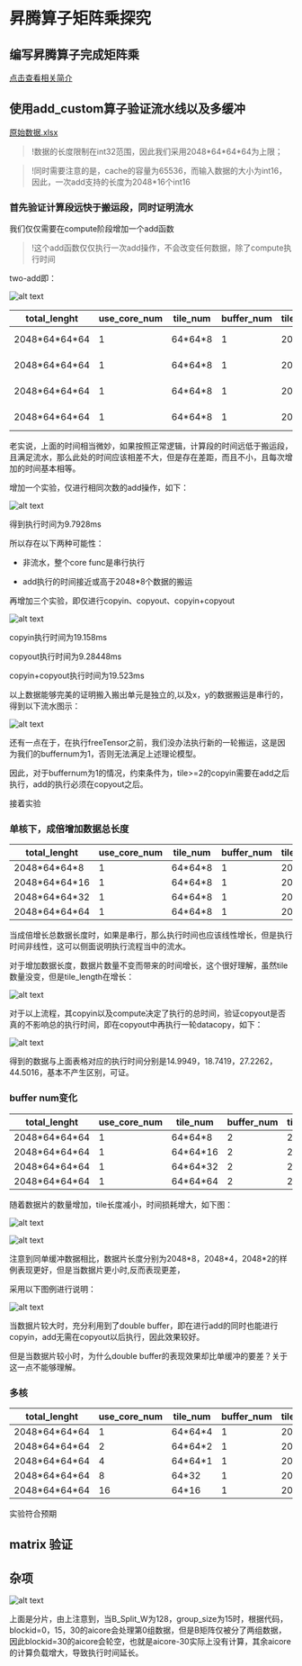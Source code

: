 # 昇腾算子矩阵乘探究

## 编写昇腾算子完成矩阵乘

[点击查看相关简介](../../tutorial/ascend/mindspore_develop/readme.html)

## 使用add_custom算子验证流水线以及多缓冲

[原始数据.xlsx](./工作簿1.xlsx)

>!数据的长度限制在int32范围，因此我们采用2048\*64\*64\*64为上限；

>!同时需要注意的是，cache的容量为65536，而输入数据的大小为int16，因此，一次add支持的长度为2048\*16个int16

### 首先验证计算段远快于搬运段，同时证明流水

我们仅仅需要在compute阶段增加一个add函数

>!这个add函数仅仅执行一次add操作，不会改变任何数据，除了compute执行时间

two-add即：

![alt text](image-8.png)

|total_lenght|use_core_num|tile_num|buffer_num|tile_length|mean_time_100epoch(ms)|tip|
|---|---|---|---|---|---|---|
|2048\*64\*64\*64|1|64\*64\*8|1|2048\*8|31.8391|zero-add|
|2048\*64\*64\*64|1|64\*64\*8|1|2048\*8|41.581|one-add|
|2048\*64\*64\*64|1|64\*64\*8|1|2048\*8|51.2499|two-add|
|2048\*64\*64\*64|1|64\*64\*8|1|2048\*8|60.9961|three-add|

老实说，上面的时间相当微妙，如果按照正常逻辑，计算段的时间远低于搬运段，且满足流水，那么此处的时间应该相差不大，但是存在差距，而且不小，且每次增加的时间基本相等。

增加一个实验，仅进行相同次数的add操作，如下：

![alt text](image.png)

得到执行时间为9.7928ms

所以存在以下两种可能性：

+ 非流水，整个core func是串行执行

+ add执行的时间接近或高于2048*8个数据的搬运

再增加三个实验，即仅进行copyin、copyout、copyin+copyout

![alt text](image-4.png)

copyin执行时间为19.158ms

copyout执行时间为9.28448ms

copyin+copyout执行时间为19.523ms

以上数据能够完美的证明搬入搬出单元是独立的,以及x，y的数据搬运是串行的，得到以下流水图示：

![alt text](image-1.png)

还有一点在于，在执行freeTensor之前，我们没办法执行新的一轮搬运，这是因为我们的buffernum为1，否则无法满足上述理论模型。

因此，对于buffernum为1的情况，约束条件为，tile>=2的copyin需要在add之后执行，add的执行必须在copyout之后。

接着实验

### 单核下，成倍增加数据总长度

|total_lenght|use_core_num|tile_num|buffer_num|tile_length|mean_time_100epoch(ms)|
|---|---|---|---|---|---|
|2048\*64\*64\*8 |1|64\*64\*8|1|2048   |14.9771|
|2048\*64\*64\*16|1|64\*64\*8|1|2048\*2|18.1726|
|2048\*64\*64\*32|1|64\*64\*8|1|2048\*4|25.9916|
|2048\*64\*64\*64|1|64\*64\*8|1|2048\*8|41.5741|

当成倍增长总数据长度时，如果是串行，那么执行时间也应该线性增长，但是执行时间非线性，这可以侧面说明执行流程当中的流水。

对于增加数据长度，数据片数量不变而带来的时间增长，这个很好理解，虽然tile数量没变，但是tile_length在增长：

![alt text](image-2.png)

对于以上流程，其copyin以及compute决定了执行的总时间，验证copyout是否真的不影响总的执行时间，即在copyout中再执行一轮datacopy，如下：

![alt text](image-3.png)

得到的数据与上面表格对应的执行时间分别是14.9949，18.7419，27.2262，44.5016，基本不产生区别，可证。

### buffer num变化

|total_lenght|use_core_num|tile_num|buffer_num|tile_length|mean_time_100epoch_2buffer(ms)|mean_time_100epoch_1buffer(ms)
|---|---|---|---|---|---|---|
|2048\*64\*64\*64|1|64\*64\*8 |2|2048\*8|21.7073|41.5925|
|2048\*64\*64\*64|1|64\*64\*16|2|2048\*4|35.0148|51.8856|
|2048\*64\*64\*64|1|64\*64\*32|2|2048\*2|69.96  |72.5588|
|2048\*64\*64\*64|1|64\*64\*64|2|2048   |139.851|119.389|

随着数据片的数量增加，tile长度减小，时间损耗增大，如下图：

![alt text](image-6.png)

![alt text](image-7.png)

注意到同单缓冲数据相比，数据片长度分别为2048\*8，2048\*4，2048\*2的样例表现更好，但是当数据片更小时,反而表现更差，

采用以下图例进行说明：

![alt text](image-5.png)

当数据片较大时，充分利用到了double buffer，即在进行add的同时也能进行copyin，add无需在copyout以后执行，因此效果较好。

但是当数据片较小时，为什么double buffer的表现效果却比单缓冲的要差？关于这一点不能够理解。

### 多核

|total_lenght|use_core_num|tile_num|buffer_num|tile_length|mean_time_100epoch(ms)|
|---|---|---|---|---|---|
|2048\*64\*64\*64|1|64\*64\*4|1|2048\*16|36.8166|
|2048\*64\*64\*64|2|64\*64\*2|1|2048\*16|18.5086|
|2048\*64\*64\*64|4|64\*64\*1|1|2048\*16|9.35409|
|2048\*64\*64\*64|8|64\*32|1|2048\*16|4.97731|
|2048\*64\*64\*64|16|64\*16|1|2048\*16|3.17449|

实验符合预期

## matrix 验证

## 杂项

![alt text](e06f146dd10f3b4bda45b86a43484302_720.jpg)

上面是分片，由上注意到，当B_Split_W为128，group_size为15时，根据代码，blockid=0，15，30的aicore会处理第0组数据，但是B矩阵仅被分了两组数据，因此blockid=30的aicore会轮空，也就是aicore-30实际上没有计算，其余aicore的计算负载增大，导致执行时间延长。